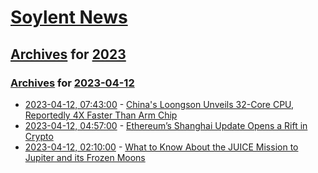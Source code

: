 # [Soylent News](../../../README.md)

## [Archives](../../index.md) for [2023](../index.md)

### [Archives](../../index.md) for [2023-04-12](index.md)

* [2023-04-12, 07:43:00](https://soylentnews.org/article.pl?sid=23/04/11/1215204&from=rss) - [China's Loongson Unveils 32-Core CPU, Reportedly 4X Faster Than Arm Chip](https://soylentnews.org/article.pl?sid=23/04/11/1215204&from=rss)
* [2023-04-12, 04:57:00](https://soylentnews.org/article.pl?sid=23/04/11/0352225&from=rss) - [Ethereum’s Shanghai Update Opens a Rift in Crypto](https://soylentnews.org/article.pl?sid=23/04/11/0352225&from=rss)
* [2023-04-12, 02:10:00](https://soylentnews.org/article.pl?sid=23/04/11/0334257&from=rss) - [What to Know About the JUICE Mission to Jupiter and its Frozen Moons](https://soylentnews.org/article.pl?sid=23/04/11/0334257&from=rss)
